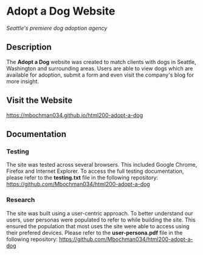 <h1>Adopt a Dog Website</h1>

<i>Seattle's premiere dog adoption agency</i>

<h2>Description</h2>
<p>The <strong>Adopt a Dog </strong> website was created to match clients with dogs in Seattle, Washington and surrounding areas. Users are able to view dogs which are available for adoption, submit a form and even visit the company's blog for more insight.</p>

<h2>Visit the Website</h2>
<a href="https://mbochman034.github.io/html200-adopt-a-dog">https://mbochman034.github.io/html200-adopt-a-dog</a>

<h2>Documentation</h2>
<h3>Testing</h3>
<p>The site was tested across several browsers. This included Google Chrome, Firefox and Internet Explorer. To access the full testing documentation, please refer to the <strong>testing.txt</strong> file in the following repository: <a href="https://github.com/Mbochman034/html200-adopt-a-dog">https://github.com/Mbochman034/html200-adopt-a-dog</a>
</p>


<h3>Research</h3>
<p>The site was built using a user-centric approach. To better understand our users, user personas were populated to refer to while building the site. This ensured the population that most uses the site were able to access using their prefered devices. Please refer to the <strong>user-persona.pdf</strong> file in the following repository: <a href="https://github.com/Mbochman034/html200-adopt-a-dog">https://github.com/Mbochman034/html200-adopt-a-dog</a>
</p>

